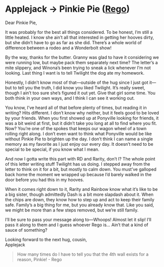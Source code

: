 # Applejack → Pinkie Pie ([Rego](https://www.fimfiction.net/user/180061/Rego))

Dear Pinkie Pie,

It was probably for the best all things considered. To be honest, I’m still a little heated. I know she ain’t all that interested in getting her hooves dirty, but she didn’t have to go as far as she did. There’s a whole world of difference between a rodeo and a Wonderbolt show!

By the way, thanks for the butter. Granny was glad to have it considering we were running low, but maybe pack them separately next time? The letter’s a mite slippery, and Winona’s been trying to sneak a lick whenever I’m not looking. Last thing I want is to tell Twilight the dog ate my homework.

Honestly, I didn’t know most of that—outside of the hug since I just got it—but to tell you the truth, I did know you liked Twilight. It’s really sweet, though I ain’t too sure she’s figured it out yet. Give that girl some time. You both think in your own ways, and I think I can see it working out.

You know, I’ve heard all of that before plenty of times, but reading it in writing? Hits different. I don’t know why neither, but it feels good to be loved by your friends. When you first showed up at Ponyville looking for friends, it was a bit weird at first, but it didn’t take you long at all to find where you fit. Now? You’re one of the spokes that keeps our wagon wheel of a town rolling right along. I don’t even want to think what Ponyville would be like without Pinkie Pie to brighten up the day. I don’t think I can name a single memory as my favorite as I just enjoy our every day. It doesn’t need to be special to be special, if you know what I mean.

And now I gotta write this part with RD and Rarity, don’t I? The whole point of this letter writing stuff Twilight has us doing. I stepped away from the letter to think on it for a bit, but mostly to calm down. You must’ve galloped back home the moment we wrapped up because I’d barely walked in the door before you had this in my hooves.

When it comes right down to it, Rarity and Rainbow know what it’s like to be a big sister, though admittedly Dash is a bit more slapdash about it. When the chips are down, they know how to step up and act to keep their family safe. Family’s a big thing for me, but you already know that. Like you said, we might be more than a few steps removed, but we’re still family.

I’ll be sure to pass your message along to—Whoops! Almost let it slip! I’ll pass it along to them and I guess whoever Rego is… Ain’t that a kind of sauce of something?

Looking forward to the next hug, cousin,  
Applejack

> How many times do I have to tell you that the 4th wall exists for a reason, Pinkie! - Rego
